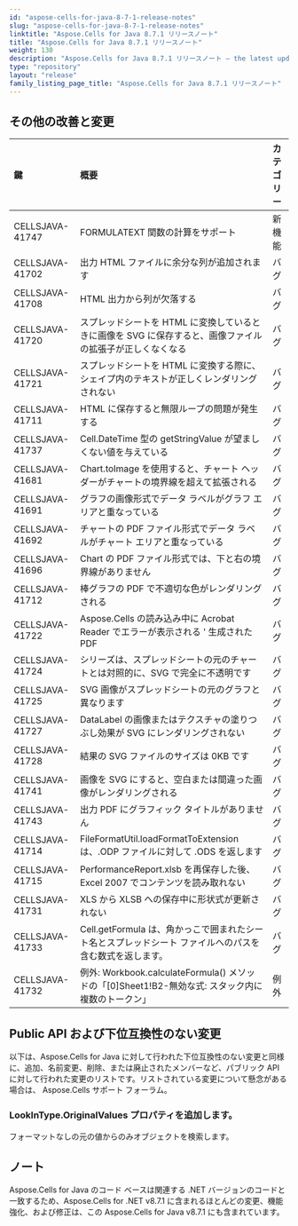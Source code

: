 ```yaml
---
id: "aspose-cells-for-java-8-7-1-release-notes"
slug: "aspose-cells-for-java-8-7-1-release-notes"
linktitle: "Aspose.Cells for Java 8.7.1 リリースノート"
title: "Aspose.Cells for Java 8.7.1 リリースノート"
weight: 130
description: "Aspose.Cells for Java 8.7.1 リリースノート – the latest updates and fixes."
type: "repository"
layout: "release"
family_listing_page_title: "Aspose.Cells for Java 8.7.1 リリースノート"
---
```

## **その他の改善と変更**

|**鍵** |**概要** |**カテゴリー** |
|:- |:- |:- |
|CELLSJAVA-41747 |FORMULATEXT 関数の計算をサポート|新機能|
|CELLSJAVA-41702 |出力 HTML ファイルに余分な列が追加されます|バグ|
|CELLSJAVA-41708 |HTML 出力から列が欠落する|バグ|
|CELLSJAVA-41720 |スプレッドシートを HTML に変換しているときに画像を SVG に保存すると、画像ファイルの拡張子が正しくなくなる|バグ|
|CELLSJAVA-41721 |スプレッドシートを HTML に変換する際に、シェイプ内のテキストが正しくレンダリングされない|バグ|
|CELLSJAVA-41711 |HTML に保存すると無限ループの問題が発生する|バグ|
|CELLSJAVA-41737 |Cell.DateTime 型の getStringValue が望ましくない値を与えている|バグ|
|CELLSJAVA-41681 |Chart.toImage を使用すると、チャート ヘッダーがチャートの境界線を超えて拡張される|バグ|
|CELLSJAVA-41691 |グラフの画像形式でデータ ラベルがグラフ エリアと重なっている|バグ|
|CELLSJAVA-41692 |チャートの PDF ファイル形式でデータ ラベルがチャート エリアと重なっている|バグ|
|CELLSJAVA-41696 |Chart の PDF ファイル形式では、下と右の境界線がありません|バグ|
|CELLSJAVA-41712 |棒グラフの PDF で不適切な色がレンダリングされる|バグ|
|CELLSJAVA-41722 |Aspose.Cells の読み込み中に Acrobat Reader でエラーが表示される ' 生成された PDF|バグ|
|CELLSJAVA-41724 |シリーズは、スプレッドシートの元のチャートとは対照的に、SVG で完全に不透明です|バグ|
|CELLSJAVA-41725 |SVG 画像がスプレッドシートの元のグラフと異なります|バグ|
|CELLSJAVA-41727 |DataLabel の画像またはテクスチャの塗りつぶし効果が SVG にレンダリングされない|バグ|
|CELLSJAVA-41728 |結果の SVG ファイルのサイズは 0KB です|バグ|
|CELLSJAVA-41741 |画像を SVG にすると、空白または間違った画像がレンダリングされる|バグ|
|CELLSJAVA-41743 |出力 PDF にグラフィック タイトルがありません|バグ|
|CELLSJAVA-41714 |FileFormatUtil.loadFormatToExtension は、.ODP ファイルに対して .ODS を返します|バグ|
|CELLSJAVA-41715 |PerformanceReport.xlsb を再保存した後、Excel 2007 でコンテンツを読み取れない|バグ|
|CELLSJAVA-41731 |XLS から XLSB への保存中に形状式が更新されない|バグ|
|CELLSJAVA-41733 |Cell.getFormula は、角かっこで囲まれたシート名とスプレッドシート ファイルへのパスを含む数式を返します。|バグ|
|CELLSJAVA-41732 |例外: Workbook.calculateFormula() メソッドの「[0]Sheet1!B2-無効な式: スタック内に複数のトークン」|例外|
## **Public API および下位互換性のない変更**
以下は、Aspose.Cells for Java に対して行われた下位互換性のない変更と同様に、追加、名前変更、削除、または廃止されたメンバーなど、パブリック API に対して行われた変更のリストです。リストされている変更について懸念がある場合は、 Aspose.Cells サポート フォーラム。
### **LookInType.OriginalValues プロパティを追加します。**
フォーマットなしの元の値からのみオブジェクトを検索します。
## **ノート**
Aspose.Cells for Java のコード ベースは関連する .NET バージョンのコードと一致するため、Aspose.Cells for .NET v8.7.1 に含まれるほとんどの変更、機能強化、および修正は、この Aspose.Cells for Java v8.7.1 にも含まれています。
